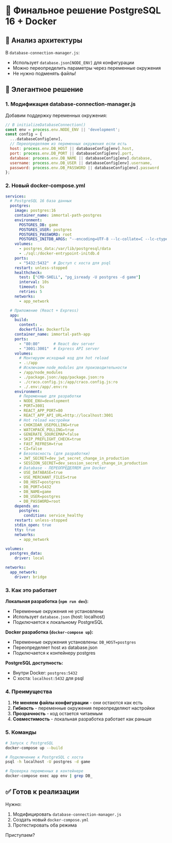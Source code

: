 # 🐘 Финальное решение PostgreSQL 16 + Docker

## 🎯 Анализ архитектуры

В `database-connection-manager.js`:
- Использует `database.json[NODE_ENV]` для конфигурации
- Можно переопределить параметры через переменные окружения
- Не нужно подменять файлы!

## 🚀 Элегантное решение

### 1. Модификация database-connection-manager.js

Добавим поддержку переменных окружения:

```javascript
// В initializeDatabaseConnection()
const env = process.env.NODE_ENV || 'development';
const config = {
  ...databaseConfig[env],
  // Переопределяем из переменных окружения если есть
  host: process.env.DB_HOST || databaseConfig[env].host,
  port: process.env.DB_PORT || databaseConfig[env].port,
  database: process.env.DB_NAME || databaseConfig[env].database,
  username: process.env.DB_USER || databaseConfig[env].username,
  password: process.env.DB_PASSWORD || databaseConfig[env].password
};
```

### 2. Новый docker-compose.yml

```yaml
services:
  # PostgreSQL 16 база данных
  postgres:
    image: postgres:16
    container_name: immortal-path-postgres
    environment:
      POSTGRES_DB: game
      POSTGRES_USER: postgres
      POSTGRES_PASSWORD: root
      POSTGRES_INITDB_ARGS: "--encoding=UTF-8 --lc-collate=C --lc-ctype=C"
    volumes:
      - postgres_data:/var/lib/postgresql/data
      - ./sql:/docker-entrypoint-initdb.d
    ports:
      - "5432:5432"  # Доступ с хоста для psql
    restart: unless-stopped
    healthcheck:
      test: ["CMD-SHELL", "pg_isready -U postgres -d game"]
      interval: 10s
      timeout: 5s
      retries: 5
    networks:
      - app_network

  # Приложение (React + Express)
  app:
    build:
      context: .
      dockerfile: Dockerfile
    container_name: immortal-path-app
    ports:
      - "80:80"      # React dev server
      - "3001:3001"  # Express API server
    volumes:
      # Монтируем исходный код для hot reload
      - .:/app
      # Исключаем node_modules для производительности
      - /app/node_modules
      - ./package.json:/app/package.json:ro
      - ./craco.config.js:/app/craco.config.js:ro
      - ./.env:/app/.env:ro
    environment:
      # Переменные для разработки
      - NODE_ENV=development
      - PORT=3001
      - REACT_APP_PORT=80
      - REACT_APP_API_URL=http://localhost:3001
      # Hot reload настройки
      - CHOKIDAR_USEPOLLING=true
      - WATCHPACK_POLLING=true
      - GENERATE_SOURCEMAP=false
      - SKIP_PREFLIGHT_CHECK=true
      - FAST_REFRESH=true
      - CI=false
      # Безопасность (для разработки)
      - JWT_SECRET=dev_jwt_secret_change_in_production
      - SESSION_SECRET=dev_session_secret_change_in_production
      # Database - ПЕРЕОПРЕДЕЛЯЕМ для Docker
      - USE_DATABASE=true
      - USE_MERCHANT_FILES=true
      - DB_HOST=postgres
      - DB_PORT=5432
      - DB_NAME=game
      - DB_USER=postgres
      - DB_PASSWORD=root
    depends_on:
      postgres:
        condition: service_healthy
    restart: unless-stopped
    stdin_open: true
    tty: true
    networks:
      - app_network

volumes:
  postgres_data:
    driver: local

networks:
  app_network:
    driver: bridge
```

### 3. Как это работает

**Локальная разработка (`npm run dev`):**
- Переменные окружения не установлены
- Использует `database.json` (host: localhost)
- Подключается к локальному PostgreSQL

**Docker разработка (`docker-compose up`):**
- Переменные окружения установлены: `DB_HOST=postgres`
- Переопределяет host из database.json
- Подключается к контейнеру postgres

**PostgreSQL доступность:**
- Внутри Docker: `postgres:5432`
- С хоста: `localhost:5432` для psql

### 4. Преимущества

1. **Не меняем файлы конфигурации** - они остаются как есть
2. **Гибкость** - переменные окружения переопределяют настройки
3. **Прозрачность** - код остается читаемым
4. **Совместимость** - локальная разработка работает как раньше

### 5. Команды

```bash
# Запуск с PostgreSQL
docker-compose up --build

# Подключение к PostgreSQL с хоста
psql -h localhost -U postgres -d game

# Проверка переменных в контейнере
docker-compose exec app env | grep DB_
```

## ✅ Готов к реализации

Нужно:
1. Модифицировать `database-connection-manager.js`
2. Создать новый `docker-compose.yml`
3. Протестировать оба режима

Приступаем?